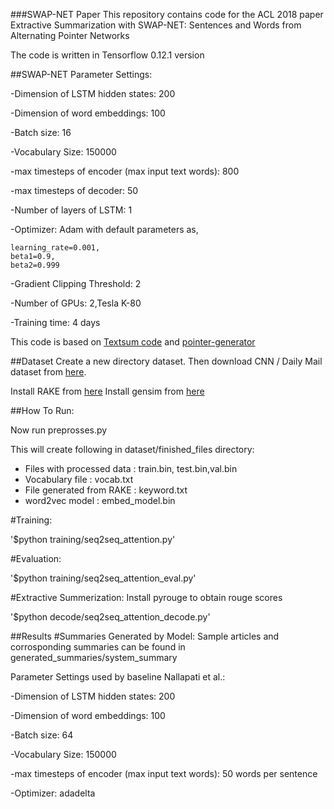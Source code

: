 ###SWAP-NET Paper
This repository contains code for the ACL 2018 paper Extractive Summarization with SWAP-NET: Sentences and Words from Alternating Pointer Networks

 The code is written in Tensorflow 0.12.1 version

##SWAP-NET Parameter Settings:

-Dimension of LSTM hidden states: 200

-Dimension of word embeddings: 100

-Batch size: 16

-Vocabulary Size: 150000

-max timesteps of encoder (max input text words): 800

-max timesteps of decoder: 50

-Number of layers of LSTM: 1

-Optimizer: Adam with default parameters as,

    learning_rate=0.001,
    beta1=0.9,
    beta2=0.999
    
-Gradient Clipping Threshold: 2    

-Number of GPUs: 2,Tesla K-80

-Training time: 4 days

This code is based on [Textsum code](https://github.com/tensorflow/models/tree/master/textsum) and [pointer-generator](https://github.com/abisee/pointer-generator#help-ive-got-nans)


##Dataset
Create a new directory dataset\. Then download CNN / Daily Mail dataset from [here](https://docs.google.com/uc?id=0B0Obe9L1qtsnSXZEd0JCenIyejg&export=download).


Install RAKE from [here](https://github.com/zelandiya/RAKE-tutorial)
Install gensim from [here](https://radimrehurek.com/gensim/install.html)

##How To Run:

Now run preprosses.py

This will create following in dataset/finished_files directory:
- Files with processed data : train.bin, test.bin,val.bin 
- Vocabulary file : vocab.txt  
- File generated from RAKE : keyword.txt 
- word2vec model : embed_model.bin


#Training:

'$python training/seq2seq_attention.py'

#Evaluation:

'$python training/seq2seq_attention_eval.py'

#Extractive Summerization:
Install pyrouge to obtain rouge scores

'$python decode/seq2seq_attention_decode.py'

##Results
#Summaries Generated by Model:
Sample articles and corrosponding summaries can be found in generated_summaries/system_summary


   
Parameter Settings used by baseline Nallapati et al.:

-Dimension of LSTM hidden states: 200

-Dimension of word embeddings: 100

-Batch size: 64

-Vocabulary Size: 150000

-max timesteps of encoder (max input text words): 50 words per sentence

-Optimizer: adadelta    
